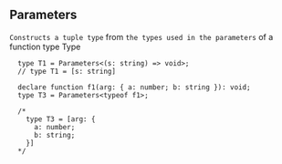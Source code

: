 ## Parameters

`Constructs a tuple type` from `the types used in the parameters` of a function type Type

```
  type T1 = Parameters<(s: string) => void>;
  // type T1 = [s: string]

  declare function f1(arg: { a: number; b: string }): void;
  type T3 = Parameters<typeof f1>;

  /*
    type T3 = [arg: {
      a: number;
      b: string;
    }]
  */
```
